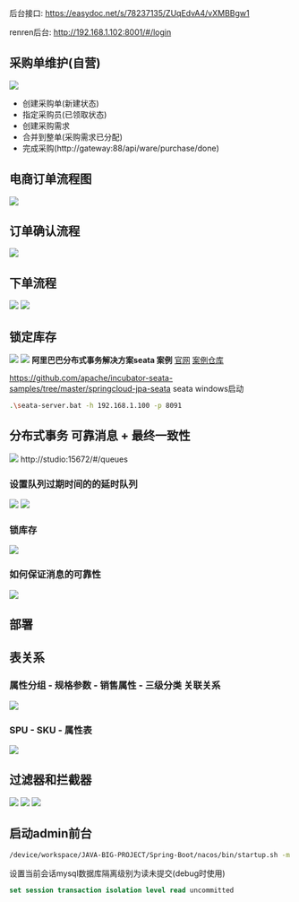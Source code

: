 后台接口: https://easydoc.net/s/78237135/ZUqEdvA4/vXMBBgw1

renren后台: http://192.168.1.102:8001/#/login
## 采购单维护(自营)

![](https://pic.vbean.eu.org/images/2024/03/5723fba21f9899e54f87b0b771fdbacf.png)
- 创建采购单(新建状态)
- 指定采购员(已领取状态)
- 创建采购需求
- 合并到整单(采购需求已分配)
- 完成采购(http://gateway:88/api/ware/purchase/done)
## 电商订单流程图
![](https://pic.vbean.eu.org/images/2024/03/761f40b5c8e20b5537258c8bf4f9f1e7.png)
## 订单确认流程
![](https://pic.vbean.eu.org/images/2024/03/4bc66ba628e03cb133dbc4319a9a42c7.png)
## 下单流程
![](https://pic.vbean.eu.org/images/2024/03/820bac24ce324d6854baf051ea5b6eec.png)
![](https://pic.vbean.eu.org/images/2024/03/048616d81517422648b2e0d16991fe33.png)
## 锁定库存
![](https://pic.vbean.eu.org/images/2024/03/0117d82972c13ee949e2713a1899cea2.png)
![](https://pic.vbean.eu.org/images/2024/03/da75a217d723d32c820a596f9f17b09c.png)
**阿里巴巴分布式事务解决方案seata 案例**
[官网](https://seata.apache.org/zh-cn/docs/overview/what-is-seata)
[案例仓库](https://github.com/apache/incubator-seata-samples)

https://github.com/apache/incubator-seata-samples/tree/master/springcloud-jpa-seata
seata windows启动
```bash 
.\seata-server.bat -h 192.168.1.100 -p 8091
```
## 分布式事务 可靠消息 + 最终一致性
![](https://pic.vbean.eu.org/images/2024/03/e28229c7a45755b0591e5a1412f9a880.jpg)
http://studio:15672/#/queues
### 设置队列过期时间的的延时队列
![](https://pic.vbean.eu.org/images/2024/03/97806109b4b4c726a0a2d8e7cadcdefe.png)
![](https://pic.vbean.eu.org/images/2024/03/1028d25862be6b18eef53c0599cd205c.png)
### 锁库存
![](https://pic.vbean.eu.org/images/2024/03/3b93374f774863bcf6566bffd3634b31.png)
### 如何保证消息的可靠性
![](https://pic.vbean.eu.org/images/2024/03/2a41b6f03b946b3d34c6e4368af60966.png)
## 部署

## 表关系
### 属性分组 - 规格参数 - 销售属性 - 三级分类 关联关系
![](https://pic.vbean.eu.org/images/2023/10/3564a3065019e53b48fc943035922102.png)

### SPU - SKU - 属性表
![](https://pic.vbean.eu.org/images/2023/10/c32674002176f6d7be2a0ef5d18ed092.png)

## 过滤器和拦截器
![](https://pic.vbean.eu.org/images/2024/02/0c30d628ba935145481e36a2ee3188cc.png)
![](https://pic.vbean.eu.org/images/2024/02/f9810c54584b9e58297a55713ab61c71.png)
![](https://pic.vbean.eu.org/images/2024/02/11cce15a0bbb6b4c17bd2a90ef2865fd.png)

## 启动admin前台
```bash
/device/workspace/JAVA-BIG-PROJECT/Spring-Boot/nacos/bin/startup.sh -m standalone
```
设置当前会话mysql数据库隔离级别为读未提交(debug时使用)
```sql
set session transaction isolation level read uncommitted 
```
